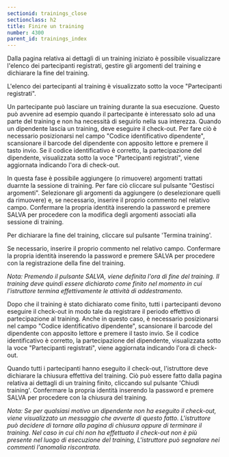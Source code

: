 ```yaml
---
sectionid: trainings_close
sectionclass: h2
title: Finire un training
number: 4300
parent_id: trainings_index
---
```

Dalla pagina relativa ai dettagli di un training iniziato è possibile visualizzare l'elenco dei partecipanti registrati, gestire gli argomenti del training e dichiarare la fine del training.

L'elenco dei partecipanti al training è visualizzato sotto la voce "Partecipanti registrati".

Un partecipante può lasciare un training durante la sua esecuzione. Questo può avvenire ad esempio quando il partecipante è interessato solo ad una parte del training e non ha necessità di seguirlo nella sua interezza.
Quando un dipendente lascia un training, deve eseguire il check-out. Per fare ciò è necessario posizionarsi nel campo "Codice identificativo dipendente", scansionare il barcode del dipendente con apposito lettore e premere il tasto invio.
Se il codice identificativo è corretto, la partecipazione del dipendente, visualizzata sotto la voce "Partecipanti registrati", viene aggiornata indicando l'ora di check-out.

In questa fase è possibile aggiungere (o rimuovere) argomenti trattati duarnte la sessione di training. Per fare ciò cliccare sul pulsante "Gestisci argomenti". Selezionare gli argomenti da aggiungere (o deselezionare quelli da rimuovere) e, se necessario, inserire il proprio commento nel relativo campo.
Confermare la propria identità inserendo la password e premere SALVA per procedere con la modifica degli argomenti associati alla sessione di training.

Per dichiarare la fine del training, cliccare sul pulsante 'Termina training'.

Se necessario, inserire il proprio commento nel relativo campo.
Confermare la propria identità inserendo la password e premere SALVA per procedere con la registrazione della fine del training.

_Nota: Premendo il pulsante SALVA, viene definita l'ora di fine del training. Il training deve quindi essere dichiarato come finito nel momento in cui l'istruttore termina effettivamente le attività di addestramento._

Dopo che il training è stato dichiarato come finito, tutti i partecipanti devono eseguire il check-out in modo tale da registrare il periodo effettivo di partecipazione al training. Anche in questo caso, è necessario posizionarsi nel campo "Codice identificativo dipendente", scansionare il barcode del dipendente con apposito lettore e premere il tasto invio.
Se il codice identificativo è corretto, la partecipazione del dipendente, visualizzata sotto la voce "Partecipanti registrati", viene aggiornata indicando l'ora di check-out.

Quando tutti i partecipanti hanno eseguito il check-out, l'istruttore deve dichiarare la chiusura effettiva del training. Ciò può essere fatto dalla pagina relativa ai dettagli di un training finito, cliccando sul pulsante 'Chiudi training'.
Confermare la propria identità inserendo la password e premere SALVA per procedere con la chiusura del training.

_Nota: Se per qualsiasi motivo un dipendente non ha eseguito il check-out, viene visualizzato un messaggio che avverte di questo fatto. L'istruttore può decidere di tornare alla pagina di chiusura oppure di terminare il training. Nel caso in cui chi non ha effettuato il check-out non è più presente nel luogo di esecuzione del training, L'istruttore può segnalare nei commenti l'anomalia riscontrata._
